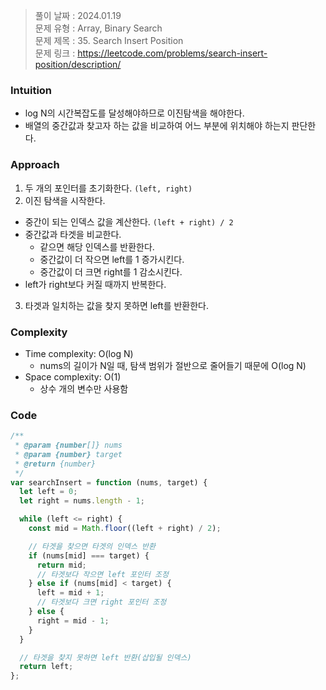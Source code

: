 > 풀이 날짜 : 2024.01.19  
> 문제 유형 : Array, Binary Search  
> 문제 제목 : 35. Search Insert Position  
> 문제 링크 : https://leetcode.com/problems/search-insert-position/description/

### Intuition

- log N의 시간복잡도를 달성해야하므로 이진탐색을 해야한다.
- 배열의 중간값과 찾고자 하는 값을 비교하여 어느 부분에 위치해야 하는지 판단한다.

### Approach

1. 두 개의 포인터를 초기화한다. `(left, right)`
2. 이진 탐색을 시작한다.

- 중간이 되는 인덱스 값을 계산한다. `(left + right) / 2`
- 중간값과 타겟을 비교한다.
  - 같으면 해당 인덱스를 반환한다.
  - 중간값이 더 작으면 left를 1 증가시킨다.
  - 중간값이 더 크면 right를 1 감소시킨다.
- left가 right보다 커질 때까지 반복한다.

3. 타겟과 일치하는 값을 찾지 못하면 left를 반환한다.

### Complexity

- Time complexity: O(log N)
  - nums의 길이가 N일 때, 탐색 범위가 절반으로 줄어들기 때문에 O(log N)
- Space complexity: O(1)
  - 상수 개의 변수만 사용함

### Code

```js
/**
 * @param {number[]} nums
 * @param {number} target
 * @return {number}
 */
var searchInsert = function (nums, target) {
  let left = 0;
  let right = nums.length - 1;

  while (left <= right) {
    const mid = Math.floor((left + right) / 2);

    // 타겟을 찾으면 타겟의 인덱스 반환
    if (nums[mid] === target) {
      return mid;
      // 타겟보다 작으면 left 포인터 조정
    } else if (nums[mid] < target) {
      left = mid + 1;
      // 타겟보다 크면 right 포인터 조정
    } else {
      right = mid - 1;
    }
  }

  // 타겟을 찾지 못하면 left 반환(삽입될 인덱스)
  return left;
};
```
